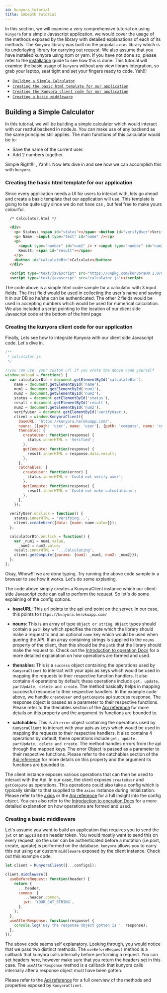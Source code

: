 ```yaml
---
id: kunyora_tutorial
title: InDepth Tutorial
---
```


In this section, we will examine a very comprehensive tutorial on using `kunyora` for a simple Javascript application. we would cover the usage of the methods exposed by the library with detailed explanations of each of its methods. The `Kunyora` library was built on the popular `axios` library which is its underlaying library for carrying out request. We also assume that you have installed kunyora using npm or yarn. If you have not done so, please refer to the [installation](getting_started.md) guide to see how this is done. This tutorial will examine the basic usage of `kunyora` without any view library integration, so grab your laptop, seat tight and set your fingers ready to code. Yah!!!

* [`Building a Simple Calculator`](kunyora_tutorial.md#building-a-simple-calculator)
* [`Creating the basic html template for our application`](kunyora_tutorial.md#creating-the-basic-html-template-for-our-application)
* [`Creating the Kunyora client code for our application`](kunyora_tutorial.md#creating-the-kunyora-client-code-for-our-application)
* [`Creating a basic middleware`](kunyora_tutorial.md#creating-a-basic-middleware)

## Building a Simple Calculator

In this tutorial, we will be building a simple calculator which would interact with our restful backend in nodeJs. You can make use of any backend as the same principles still applies. The main functions of this calculator would be to:

* Save the name of the current user.
* Add 2 numbers together.

Simple Right!!! , Yah!!!. Now lets dive in and see how we can accomplish this with `kunyora`.

### **Creating the basic html template for our application**

Since every application needs a UI for users to interact with, lets go ahead and create a basic template that our application will use. This template is going to be quite ugly since we do not have css , but feel free to make yours colourful.

```html
  /* Calculator.html */

  <div>
    <p> Status: <span id="status"></span> <button id="verifyUser">Verify</button></p>
    <p> Name: <input type="text" id="name" /></p>
    <p>
      <input type="number" id="num1" /> + <input type="number" id="num2" /><br />
      Result: <span id="result"></span>
    </p>
    <button id="calculateBtn">Calculate</button>
  </div>

  <script type="text/javascript" src="https://unpkg.com/kunyora@0.1.0/dist/kunyora.js"></script>
  <script type="text/javascript" src="calculator.js"></script>
```

The code above is a simple html code sample for a calculator with 3 input fields. The first field would be used in collecting the user's name and saving it in our DB so he/she can be authenticated. The other 2 fields would be used in accepting numbers which would be used for numerical calculation. We also included a script pointing to the location of our client side Javascript code at the bottom of the html page

### **Creating the kunyora client code for our application**

Finally, Lets see how to integrate Kunyora with our client side Javascript code. Let's dive in.

```javascript
/**
 * calculator.js
 */

//you can use  your custom url if you wrote the above code yourself
window.onload = function() {
  var calculatorBtn = document.getElementById('calculateBtn'),
    name = document.getElementById('name'),
    num1 = document.getElementById('num1'),
    num2 = document.getElementById('num2'),
    status = document.getElementById('status'),
    result = document.getElementById('result'),
    num2 = document.getElementById('num2'),
    verifyUser = document.getElementById('verifyUser'),
    client = window.KunyoraClient({
      baseURL: 'https://kunyora.herokuapp.com/',
      nouns: [{path: 'user', name: 'user'}, {path: 'compute', name: 'compute'}],
      thenables: {
        createUser: function(response) {
          status.innerHTML = 'Verified';
        },
        getCompute: function(response) {
          result.innerHTML = response.data.result;
        },
      },
      catchables: {
        createUser: function(error) {
          status.innerHTML = 'Could not verify user';
        },
        getCompute: function(response) {
          result.innerHTML = 'Could not make calculations';
        },
      },
    });

  verifyUser.onclick = function() {
    status.innerHTML = 'Verifying...';
    client.createUser({data: {name: name.value}});
  };

  calculatorBtn.onclick = function() {
    var _num1 = num1.value,
      _num2 = num2.value;
    result.innerHTML = '...Calculating';
    client.getCompute({params: {num1: _num1, num2: _num2}});
  };
};
```

Okay, Whew!!! we are done typing. Try running the above code sample in a browser to see how it works. Let's do some explaning.

The code above simply creates a KunyoraClient instance which our client-side Javascript code can call to perform the request. So let's do some explaining of the config options.

* **baseURL**: This url points to the api end point on the server. In our case, this points to `https://kunyora.herokuapp.com/`

* **nouns**: This is an array of type `Object or string`. `Object` types should contain a `path` key which specifies the route which the library should make a request to and an optional `name` key which would be used when quering the API. If an array containing strings is supplied to the `nouns` property of the client, then this should be the `path` that the library should make the request to. Check out the [Introduction to operation Docs](introduction_to_operation.md) for a more detailed explanation on how operations are formed and used.

* **thenables**: This is a `success` object containing the operations used by `KunyoraClient` to interact with your apis as keys which would be used in mapping the requests to their respective function handlers. It also contains 4 operations by default; these operations include `get, update, partUpdate, delete and create`. The method basically helps in mapping successful response to their respective handlers. In the example code above, we handle `createUser` and `getCompute` api success response. The response object is passed as a parameter to their respective functions. Please refer to the thenables section of the [Api reference](kunyora_api_reference.md#thenables) for more details on this property and the argument its functions are bounded to.

* **catchables**: This is an `error` object containing the operations used by `KunyoraClient` to interact with your apis as keys which would be used in mapping the requests to their respective handlers. It also contains 4 operations by default; these operations include `get, update, partUpdate, delete and create`. The method handles errors from the api through the mapped keys. The error Object is passed as a parameter to their respective functions. Please refer to the catchables section of the [Api reference](kunyora_api_reference.md#catchables) for more details on this property and the argument its functions are bounded to.

The client instance exposes various operations that can then be used to interact with the Api. In our case, the client exposes `createUser` and `getCompute` as operations. This operations could also take a config which is typically similar to that supplied to the `axios` instance during initialization. Please refer to the [axios](https://github.com/axios/axios/blob/master/README.md) or the [Api reference](kunyora_api_reference.md) for a full insight into the config object. You can also refer to the [Introduction to operation Docs](introduction_to_operation.md) for a more detailed explanation on how operations are formed and used.

### **Creating a basic middleware**

Let's assume you want to build an application that requires you to send the `jwt` or an `appId` as an header token. You would mostly want to send this on every request, so the user can be authenticated before a mutation (i.e post, create, update) is performed on the database. `kunyora` allows you to carry this out using our custom `middleware` exposed by the client instance. Check out this example code.

```javascript
let client = KunyoraClient({...configs});

client.middleware({
  useBeforeRequest: function(header) {
    return {
      ...header,
      common: {
        ...header.common,
        jwt: 'YOUR_JWT_STRING',
      },
    };
  },
  useAfterResponse: function(response) {
    console.log('Hey the response object gotten is ', response);
  },
});
```

The above code seems self explanatory. Looking through, you would notice that we pass two distinct methods. The `useBeforeRequest` method is a callback that kunyora calls internally before performing a request. You can set headers here, however make sure that you return the headers set in this case. The `useAfterResponse` method is a callback that kunyora calls internally after a response object must have been gotten.

Please refer to the [Api reference](kunyora_api_reference.md) for a full overview of the methods and properties exposed by `KunyoraClient`.
